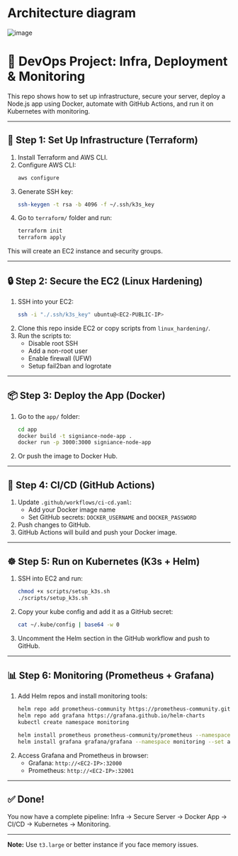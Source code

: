 # Architecture diagram
![image](https://github.com/user-attachments/assets/3a73ede3-71ce-4ebe-81e5-b72c43c0fe91)


# 🚀 DevOps Project: Infra, Deployment & Monitoring

This repo shows how to set up infrastructure, secure your server, deploy a Node.js app using Docker, automate with GitHub Actions, and run it on Kubernetes with monitoring.

---

## 🔧 Step 1: Set Up Infrastructure (Terraform)

1. Install Terraform and AWS CLI.
2. Configure AWS CLI:
   ```bash
   aws configure
   ```
3. Generate SSH key:
   ```bash
   ssh-keygen -t rsa -b 4096 -f ~/.ssh/k3s_key
   ```
4. Go to `terraform/` folder and run:
   ```bash
   terraform init
   terraform apply
   ```

This will create an EC2 instance and security groups.

---

## 🔒 Step 2: Secure the EC2 (Linux Hardening)

1. SSH into your EC2:
   ```bash
   ssh -i "./.ssh/k3s_key" ubuntu@<EC2-PUBLIC-IP>
   ```
2. Clone this repo inside EC2 or copy scripts from `linux_hardening/`.
3. Run the scripts to:
   - Disable root SSH
   - Add a non-root user
   - Enable firewall (UFW)
   - Setup fail2ban and logrotate

---

## 📦 Step 3: Deploy the App (Docker)

1. Go to the `app/` folder:
   ```bash
   cd app
   docker build -t signiance-node-app .
   docker run -p 3000:3000 signiance-node-app
   ```
2. Or push the image to Docker Hub.

---

## 🔁 Step 4: CI/CD (GitHub Actions)

1. Update `.github/workflows/ci-cd.yaml`:
   - Add your Docker image name
   - Set GitHub secrets: `DOCKER_USERNAME` and `DOCKER_PASSWORD`
2. Push changes to GitHub.
3. GitHub Actions will build and push your Docker image.

---

## ☸️ Step 5: Run on Kubernetes (K3s + Helm)

1. SSH into EC2 and run:
   ```bash
   chmod +x scripts/setup_k3s.sh
   ./scripts/setup_k3s.sh
   ```
2. Copy your kube config and add it as a GitHub secret:
   ```bash
   cat ~/.kube/config | base64 -w 0
   ```
3. Uncomment the Helm section in the GitHub workflow and push to GitHub.

---

## 📊 Step 6: Monitoring (Prometheus + Grafana)

1. Add Helm repos and install monitoring tools:
   ```bash
   helm repo add prometheus-community https://prometheus-community.github.io/helm-charts
   helm repo add grafana https://grafana.github.io/helm-charts
   kubectl create namespace monitoring

   helm install prometheus prometheus-community/prometheus --namespace monitoring
   helm install grafana grafana/grafana --namespace monitoring --set adminPassword='admin' --set service.type=NodePort
   ```
2. Access Grafana and Prometheus in browser:
   - Grafana: `http://<EC2-IP>:32000`
   - Prometheus: `http://<EC2-IP>:32001`

---

## ✅ Done!

You now have a complete pipeline: Infra → Secure Server → Docker App → CI/CD → Kubernetes → Monitoring.

---

**Note:** Use `t3.large` or better instance if you face memory issues.
